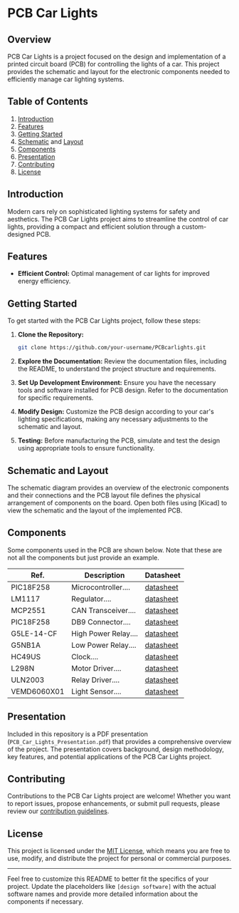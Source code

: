 # PCB Car Lights

## Overview

PCB Car Lights is a project focused on the design and implementation of a printed circuit board (PCB) for controlling the lights of a car. This project provides the schematic and layout for the electronic components needed to efficiently manage car lighting systems.

## Table of Contents

1. [Introduction](#introduction)
2. [Features](#features)
3. [Getting Started](#getting-started)
4. [Schematic](#schematic) and [Layout](#layout)
5. [Components](#components)
6. [Presentation](#presentation)
7. [Contributing](#contributing)
8. [License](#license)

## Introduction

Modern cars rely on sophisticated lighting systems for safety and aesthetics. The PCB Car Lights project aims to streamline the control of car lights, providing a compact and efficient solution through a custom-designed PCB.

## Features

- **Efficient Control:** Optimal management of car lights for improved energy efficiency.

## Getting Started

To get started with the PCB Car Lights project, follow these steps:

1. **Clone the Repository:**
   ```bash
   git clone https://github.com/your-username/PCBcarlights.git
   ```

2. **Explore the Documentation:**
   Review the documentation files, including the README, to understand the project structure and requirements.

3. **Set Up Development Environment:**
   Ensure you have the necessary tools and software installed for PCB design. Refer to the documentation for specific requirements.

4. **Modify Design:**
   Customize the PCB design according to your car's lighting specifications, making any necessary adjustments to the schematic and layout.

5. **Testing:**
   Before manufacturing the PCB, simulate and test the design using appropriate tools to ensure functionality.

## Schematic and Layout

The schematic diagram provides an overview of the electronic components and their connections and the PCB layout file defines the physical arrangement of components on the board. Open both files using [Kicad] to view the schematic and the layout of the implemented PCB.

## Components

Some components used in the PCB are shown below. Note that these are not all the components but just provide an example.

| Ref. | Description | Datasheet |
| ------ | ----------------- | ------------------ |
| PIC18F258| Microcontroller.... | [datasheet](https://4donline.ihs.com/images/VipMasterIC/IC/MCHP/MCHPS03028/MCHPS03028-1.pdf?hkey=6D3A4C79FDBF58556ACFDE234799DDF0)|
| LM1117| Regulator.... | [datasheet](https://www.ti.com/general/docs/suppproductinfo.tsp?distId=26&gotoUrl=https://www.ti.com/lit/gpn/lm1117)|
| MCP2551| CAN Transceiver.... | [datasheet](https://www.farnell.com/datasheets/2299423.pdf)|
| PIC18F258| DB9 Connector.... | [datasheet](https://....)|
| G5LE-14-CF| High Power Relay.... | [datasheet](https://omronfs.omron.com/en_US/ecb/products/pdf/en-g5le.pdf)|
| G5NB1A| Low Power Relay.... | [datasheet](https://www.farnell.com/datasheets/2340807.pdf)|
| HC49US| Clock.... | [datasheet](https://www.farnell.com/datasheets/1359171.pdf)|
| L298N| Motor Driver.... | [datasheet](https://www.farnell.com/datasheets/1693054.pdf)|
| ULN2003| Relay Driver.... | [datasheet](https://www.ti.com/lit/ds/symlink/uln2003a.pdf?ts=1679884652584&ref_url=https%253A%252F%252Fwww.ti.com%252Fproduct%252FULN2003A%253Futm_source%253Dgoogle%2526utm_medium%253Dcpc%2526utm_campaign%253Dapp-psil-null-prodfolderdynamic-cpc-pf-google-wwe_int%2526utm_content%253Dprodfolddynamic%2526ds_k%253DDYNAMIC%2BSEARCH%2BADS%2526DCM%253Dyes%2526gclid%253DCj0KCQjw2v-gBhC1ARIsAOQdKY2V8NQj1MDO03wHvxCNCnLLP3BTjBXfBt316i6NoYeyX4ZuCcTenmoaAiblEALw_wcB%2526gclsrc%253Daw.ds)|
| VEMD6060X01| Light Sensor.... | [datasheet](https://4donline.ihs.com/images/VipMasterIC/IC/VISH/VISH-S-A0001545403/VISH-S-A0001545403-1.pdf?hkey=6D3A4C79FDBF58556ACFDE234799DDF0)|

## Presentation

Included in this repository is a PDF presentation (`PCB_Car_Lights_Presentation.pdf`) that provides a comprehensive overview of the project. The presentation covers background, design methodology, key features, and potential applications of the PCB Car Lights project.

## Contributing

Contributions to the PCB Car Lights project are welcome! Whether you want to report issues, propose enhancements, or submit pull requests, please review our [contribution guidelines](CONTRIBUTING.md).

## License
This project is licensed under the [MIT License](LICENSE), which means you are free to use, modify, and distribute the project for personal or commercial purposes.

---

Feel free to customize this README to better fit the specifics of your project. Update the placeholders like `[design software]` with the actual software names and provide more detailed information about the components if necessary.
